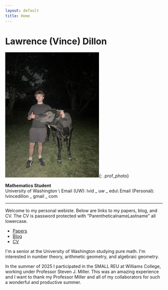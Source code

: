 ```yaml
---
layout: default
title: Home
---
```


# Lawrence (Vince) Dillon

![Headshot](/assets/photos/profile.jpg){: .prof_photo}

**Mathematics Student**  
University of Washington \\
Email (UW): lvid _ uw _ edu\\
Email (Personal): lvincedillon _ gmail _ com

---

Welcome to my personal webiste. Below are links to my papers, blog, and CV. The CV is password protected with "ParentheticalnameLastname" all lowercase.

- [Papers](/papers)
- [Blog](/blog)
- [CV](cv.html)

I'm a senior at the University of Washington studying pure math. I'm interested in number theory, arithmetic geometry, and algebraic geometry.

In the summer of 2025 I participated in the SMALL REU at Williams College, working under Professor Steven J. Miller. This was an amazing experience and I want to thank my Professor Miller and all of my collaborators for such a wonderful and productive summer.